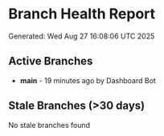 # Branch Health Report
Generated: Wed Aug 27 16:08:06 UTC 2025

## Active Branches
- **main** - 19 minutes ago by Dashboard Bot

## Stale Branches (>30 days)
No stale branches found

